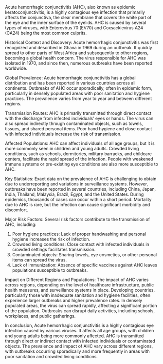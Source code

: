 Acute hemorrhagic conjunctivitis (AHC), also known as epidemic keratoconjunctivitis, is a highly contagious eye infection that primarily affects the conjunctiva, the clear membrane that covers the white part of the eye and the inner surface of the eyelids. AHC is caused by several types of viruses, with Enterovirus 70 (EV70) and Coxsackievirus A24 (CA24) being the most common culprits.

Historical Context and Discovery:
Acute hemorrhagic conjunctivitis was first recognized and described in Ghana in 1969 during an outbreak. It quickly spread to other parts of West Africa and subsequently to other regions, becoming a global health concern. The virus responsible for AHC was isolated in 1970, and since then, numerous outbreaks have been reported worldwide.

Global Prevalence:
Acute hemorrhagic conjunctivitis has a global distribution and has been reported in various countries across all continents. Outbreaks of AHC occur sporadically, often in epidemic form, particularly in densely populated areas with poor sanitation and hygiene practices. The prevalence varies from year to year and between different regions.

Transmission Routes:
AHC is primarily transmitted through direct contact with the discharge from infected individuals' eyes or hands. The virus can also spread indirectly through contaminated objects, such as towels, tissues, and shared personal items. Poor hand hygiene and close contact with infected individuals increase the risk of transmission.

Affected Populations:
AHC can affect individuals of all age groups, but it is more commonly seen in children and young adults. Crowded living conditions, such as schools, dormitories, military barracks, and childcare centers, facilitate the rapid spread of the infection. People with weakened immune systems or pre-existing eye conditions are also more susceptible to AHC.

Key Statistics:
Exact data on the prevalence of AHC is challenging to obtain due to underreporting and variations in surveillance systems. However, outbreaks have been reported in several countries, including China, Japan, India, Thailand, Malaysia, Brazil, Egypt, and the United States. During epidemics, thousands of cases can occur within a short period. Mortality due to AHC is rare, but the infection can cause significant morbidity and discomfort.

Major Risk Factors:
Several risk factors contribute to the transmission of AHC, including:

1. Poor hygiene practices: Lack of proper handwashing and personal hygiene increases the risk of infection.
2. Crowded living conditions: Close contact with infected individuals in crowded settings facilitates transmission.
3. Contaminated objects: Sharing towels, eye cosmetics, or other personal items can spread the virus.
4. Lack of immunization: Absence of specific vaccines against AHC leaves populations susceptible to outbreaks.

Impact on Different Regions and Populations:
The impact of AHC varies across regions, depending on the level of healthcare infrastructure, public health measures, and surveillance systems in place. Developing countries, particularly those with inadequate sanitation and hygiene facilities, often experience larger outbreaks and higher prevalence rates. In densely populated areas, the virus can spread rapidly, affecting a significant portion of the population. Outbreaks can disrupt daily activities, including schools, workplaces, and public gatherings.

In conclusion, Acute hemorrhagic conjunctivitis is a highly contagious eye infection caused by various viruses. It affects all age groups, with children and young adults being more commonly affected. AHC is transmitted through direct or indirect contact with infected individuals or contaminated objects. The prevalence and impact of AHC vary across different regions, with outbreaks occurring sporadically and more frequently in areas with poor sanitation and crowded living conditions.